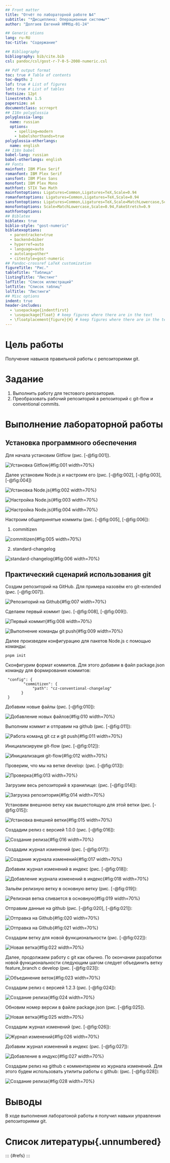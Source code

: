 ```yaml
---
## Front matter
title: "Отчёт по лабораторной работе №4"
subtitle: "*Дисциплина: Операционные системы*"
author: "Долгаев Евгений НММбд-01-24"

## Generic otions
lang: ru-RU
toc-title: "Содержание"

## Bibliography
bibliography: bib/cite.bib
csl: pandoc/csl/gost-r-7-0-5-2008-numeric.csl

## Pdf output format
toc: true # Table of contents
toc-depth: 2
lof: true # List of figures
lot: true # List of tables
fontsize: 12pt
linestretch: 1.5
papersize: a4
documentclass: scrreprt
## I18n polyglossia
polyglossia-lang:
  name: russian
  options:
	- spelling=modern
	- babelshorthands=true
polyglossia-otherlangs:
  name: english
## I18n babel
babel-lang: russian
babel-otherlangs: english
## Fonts
mainfont: IBM Plex Serif
romanfont: IBM Plex Serif
sansfont: IBM Plex Sans
monofont: IBM Plex Mono
mathfont: STIX Two Math
mainfontoptions: Ligatures=Common,Ligatures=TeX,Scale=0.94
romanfontoptions: Ligatures=Common,Ligatures=TeX,Scale=0.94
sansfontoptions: Ligatures=Common,Ligatures=TeX,Scale=MatchLowercase,Scale=0.94
monofontoptions: Scale=MatchLowercase,Scale=0.94,FakeStretch=0.9
mathfontoptions:
## Biblatex
biblatex: true
biblio-style: "gost-numeric"
biblatexoptions:
  - parentracker=true
  - backend=biber
  - hyperref=auto
  - language=auto
  - autolang=other*
  - citestyle=gost-numeric
## Pandoc-crossref LaTeX customization
figureTitle: "Рис."
tableTitle: "Таблица"
listingTitle: "Листинг"
lofTitle: "Список иллюстраций"
lotTitle: "Список таблиц"
lolTitle: "Листинги"
## Misc options
indent: true
header-includes:
  - \usepackage{indentfirst}
  - \usepackage{float} # keep figures where there are in the text
  - \floatplacement{figure}{H} # keep figures where there are in the text
---
```


# Цель работы

Получение навыков правильной работы с репозиториями git.

# Задание

1) Выполнить работу для тестового репозитория.
2) Преобразовать рабочий репозиторий в репозиторий с git-flow и conventional commits.


# Выполнение лабораторной работы

## Установка программного обеспечения

Для начала установим Gitflow (рис. [-@fig:001]).

![Установка Gitflow](image/1.png){#fig:001 width=70%}

Далее установим Node.js и настроим его (рис. [-@fig:002], [-@fig:003], [-@fig:004])

![Установка Node.js](image/2.png){#fig:002 width=70%}

![Настройка Node.js](image/3.png){#fig:003 width=70%}

![Настройка Node.js](image/4.png){#fig:004 width=70%}

Настроим общепринятые коммиты (рис. [-@fig:005], [-@fig:006]):

1) commitizen

![commitizen](image/5.png){#fig:005 width=70%}

2) standard-changelog

![standard-changelog](image/6.png){#fig:006 width=70%}

## Практический сценарий использования git

Создим репозиторий на GitHub. Для примера назовём его git-extended (рис. [-@fig:007]).

![Репозиторий на Github](image/7.png){#fig:007 width=70%}

Сделаем первый коммит (рис. [-@fig:008], [-@fig:009]).

![Первый коммит](image/8.png){#fig:008 width=70%}

![Выполнение команды git push](image/10.png){#fig:009 width=70%}

Далее произведем конфигурацию для пакетов Node.js с помощью команды:

```
pnpm init
```

Сконфигурим формат коммитов. Для этого добавим в файл package.json команду для формирования коммитов:

```
 "config": {
        "commitizen": {
            "path": "cz-conventional-changelog"
       }
 }
```

Добавим новые файлы (рис. [-@fig:010]):

![Добавление новых файлов](image/11.png){#fig:010 width=70%}

Выполним коммит и отправим на github (рис. [-@fig:011]):

![Работа команд git cz и git push](image/12.png){#fig:011 width=70%}

Инициализируем git-flow (рис. [-@fig:012]):

![Инициализация git-flow](image/13.png){#fig:012 width=70%}

Проверим, что мы на ветке develop: (рис. [-@fig:013]):

![Проверка](image/14.png){#fig:013 width=70%}

Загрузим весь репозиторий в хранилище: (рис. [-@fig:014]):

![Загрузка репозитория](image/15.png){#fig:014 width=70%}

Установим внешнюю ветку как вышестоящую для этой ветки (рис. [-@fig:015]):

![Установка внешней ветки](image/16.png){#fig:015 width=70%}

Создадим релиз с версией 1.0.0 (рис. [-@fig:016]):

![Создание релиза](image/17.png){#fig:016 width=70%}

Создадим журнал изменений (рис. [-@fig:017]):

![Создание журнала изменений](image/18.png){#fig:017 width=70%}

Добавим журнал изменений в индекс (рис. [-@fig:018]):

![Добавление журнала изменений в индекс](image/19.png){#fig:018 width=70%}
 
Зальём релизную ветку в основную ветку (рис. [-@fig:019]):

![Релизная ветка сливается в основную](image/20.png){#fig:019 width=70%}

Отправим данные на github (рис. [-@fig:020], [-@fig:021]):

![Отправка на Github](image/21.png){#fig:020 width=70%}

![Отправка на Github](image/22.png){#fig:021 width=70%}


Создадим ветку для новой функциональности (рис. [-@fig:022]):

![Новая ветка](image/24.png){#fig:022 width=70%}

Далее, продолжаем работу c git как обычно.
По окончании разработки новой функциональности следующим шагом следует объединить ветку feature_branch c develop (рис. [-@fig:023]):

![Объединение веток](image/25.png){#fig:023 width=70%}

Создадим релиз с версией 1.2.3 (рис. [-@fig:024]):	

![Создание релиза](image/26.png){#fig:024 width=70%}

Обновим номер версии в файле package.json (рис. [-@fig:025]).

![Новая ветка](image/27.png){#fig:025 width=70%}

Создадим журнал изменений (рис. [-@fig:026]):

![Журнал изменений](image/28.png){#fig:026 width=70%}

Добавим журнал изменений в индекс (рис. [-@fig:027]):

![Добавление в индукс](image/29.png){#fig:027 width=70%}

Создадим релиз на github с комментарием из журнала изменений. Для этого будем использовать утилиты работы с github: (рис. [-@fig:028]):

![Создание релиза](image/23.png){#fig:028 width=70%}

# Выводы

В ходе выполнения лаборатоной работы я получил навыки управления репозиториями git.

# Список литературы{.unnumbered}

::: {#refs}
:::
